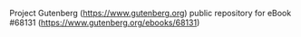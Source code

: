 Project Gutenberg (https://www.gutenberg.org) public repository for eBook #68131 (https://www.gutenberg.org/ebooks/68131)
